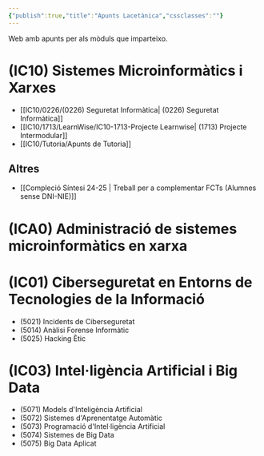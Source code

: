 ```yaml
---
{"publish":true,"title":"Apunts Lacetànica","cssclasses":""}
---
```


 Web amb apunts per als mòduls que imparteixo.
# (IC10) Sistemes Microinformàtics i Xarxes

- [[IC10/0226/(0226) Seguretat Informàtica\| (0226) Seguretat Informàtica]]
- [[IC10/1713/LearnWise/IC10-1713-Projecte Learnwise\| (1713) Projecte Intermodular]]
- [[IC10/Tutoria/Apunts de Tutoria]]
## Altres
- [[Compleció Síntesi 24-25 \| Treball per a complementar FCTs (Alumnes sense DNI-NIE)]]
# (ICA0) Administració de sistemes microinformàtics en xarxa
# (IC01) Ciberseguretat en Entorns de Tecnologies de la Informació
- (5021) Incidents de Ciberseguretat
- (5014) Anàlisi Forense Informàtic
- (5025) Hacking Ètic
# (IC03) Intel·ligència Artificial i Big Data
- (5071) Models d'Inteligència Artificial
- (5072) Sistemes d'Aprenentatge Automàtic
- (5073) Programació d'Intel·ligència Artificial
- (5074) Sistemes de Big Data
- (5075) Big Data Aplicat